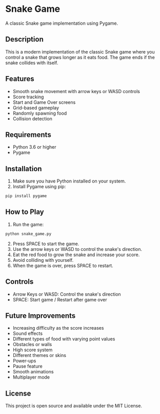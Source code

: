 # Snake Game

A classic Snake game implementation using Pygame.

## Description

This is a modern implementation of the classic Snake game where you control a snake that grows longer as it eats food. The game ends if the snake collides with itself.

## Features

- Smooth snake movement with arrow keys or WASD controls
- Score tracking
- Start and Game Over screens
- Grid-based gameplay
- Randomly spawning food
- Collision detection

## Requirements

- Python 3.6 or higher
- Pygame

## Installation

1. Make sure you have Python installed on your system.
2. Install Pygame using pip:

```bash
pip install pygame
```

## How to Play

1. Run the game:

```bash
python snake_game.py
```

2. Press SPACE to start the game.
3. Use the arrow keys or WASD to control the snake's direction.
4. Eat the red food to grow the snake and increase your score.
5. Avoid colliding with yourself.
6. When the game is over, press SPACE to restart.

## Controls

- Arrow Keys or WASD: Control the snake's direction
- SPACE: Start game / Restart after game over

## Future Improvements

- Increasing difficulty as the score increases
- Sound effects
- Different types of food with varying point values
- Obstacles or walls
- High score system
- Different themes or skins
- Power-ups
- Pause feature
- Smooth animations
- Multiplayer mode

## License

This project is open source and available under the MIT License.
